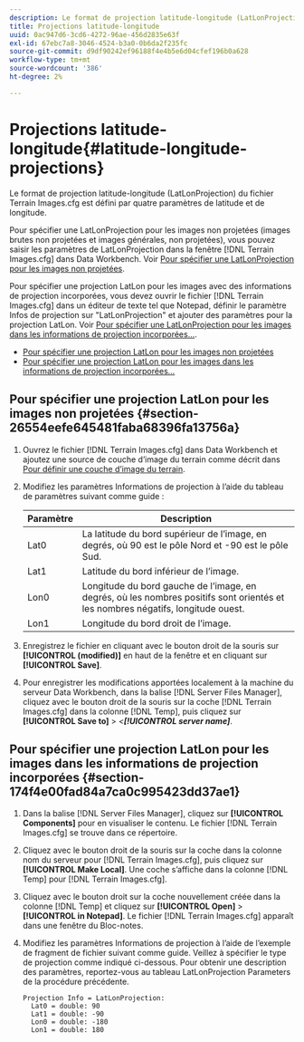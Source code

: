 ```yaml
---
description: Le format de projection latitude-longitude (LatLonProjection) du fichier Terrain Images.cfg est défini par quatre paramètres de latitude et de longitude.
title: Projections latitude-longitude
uuid: 0ac947d6-3cd6-4272-96ae-456d2835e63f
exl-id: 67ebc7a8-3046-4524-b3a0-0b6da2f235fc
source-git-commit: d9df90242ef96188f4e4b5e6d04cfef196b0a628
workflow-type: tm+mt
source-wordcount: '386'
ht-degree: 2%

---
```


# Projections latitude-longitude{#latitude-longitude-projections}

Le format de projection latitude-longitude (LatLonProjection) du fichier Terrain Images.cfg est défini par quatre paramètres de latitude et de longitude.

Pour spécifier une LatLonProjection pour les images non projetées (images brutes non projetées et images générales, non projetées), vous pouvez saisir les paramètres de LatLonProjection dans la fenêtre [!DNL Terrain Images.cfg] dans Data Workbench. Voir [Pour spécifier une LatLonProjection pour les images non projetées](../../../../../home/c-geo-oview/c-wk-img-lyrs/c-trn-img-lyrs/c-proj-info-trn-imgs/c-lat-long-proj.md#section-26554eefe645481faba68396fa13756a).

Pour spécifier une projection LatLon pour les images avec des informations de projection incorporées, vous devez ouvrir le fichier [!DNL Terrain Images.cfg] dans un éditeur de texte tel que Notepad, définir le paramètre Infos de projection sur &quot;LatLonProjection&quot; et ajouter des paramètres pour la projection LatLon. Voir [Pour spécifier une LatLonProjection pour les images dans les informations de projection incorporées...](../../../../../home/c-geo-oview/c-wk-img-lyrs/c-trn-img-lyrs/c-proj-info-trn-imgs/c-lat-long-proj.md#section-174f4e00fad84a7ca0c995423dd37ae1).

* [Pour spécifier une projection LatLon pour les images non projetées](../../../../../home/c-geo-oview/c-wk-img-lyrs/c-trn-img-lyrs/c-proj-info-trn-imgs/c-lat-long-proj.md#section-26554eefe645481faba68396fa13756a)
* [Pour spécifier une projection LatLon pour les images dans les informations de projection incorporées...](../../../../../home/c-geo-oview/c-wk-img-lyrs/c-trn-img-lyrs/c-proj-info-trn-imgs/c-lat-long-proj.md#section-174f4e00fad84a7ca0c995423dd37ae1)

## Pour spécifier une projection LatLon pour les images non projetées {#section-26554eefe645481faba68396fa13756a}

1. Ouvrez le fichier [!DNL Terrain Images.cfg] dans Data Workbench et ajoutez une source de couche d’image du terrain comme décrit dans [Pour définir une couche d’image du terrain](../../../../../home/c-geo-oview/c-wk-img-lyrs/c-trn-img-lyrs/c-trn-img-lyrs.md#concept-8a0a16013e824ac29f35a0349b5d8ccf).

1. Modifiez les paramètres Informations de projection à l’aide du tableau de paramètres suivant comme guide :

   | Paramètre | Description |
   |---|---|
   | Lat0 | La latitude du bord supérieur de l’image, en degrés, où 90 est le pôle Nord et -90 est le pôle Sud. |
   | Lat1 | Latitude du bord inférieur de l’image. |
   | Lon0 | Longitude du bord gauche de l’image, en degrés, où les nombres positifs sont orientés et les nombres négatifs, longitude ouest. |
   | Lon1 | Longitude du bord droit de l’image. |

1. Enregistrez le fichier en cliquant avec le bouton droit de la souris sur **[!UICONTROL (modified)]** en haut de la fenêtre et en cliquant sur **[!UICONTROL Save]**.

1. Pour enregistrer les modifications apportées localement à la machine du serveur Data Workbench, dans la balise [!DNL Server Files Manager], cliquez avec le bouton droit de la souris sur la coche [!DNL Terrain Images.cfg] dans la colonne [!DNL Temp], puis cliquez sur **[!UICONTROL Save to]** > *&lt;**[!UICONTROL server name]***.

## Pour spécifier une projection LatLon pour les images dans les informations de projection incorporées {#section-174f4e00fad84a7ca0c995423dd37ae1}

1. Dans la balise [!DNL Server Files Manager], cliquez sur **[!UICONTROL Components]** pour en visualiser le contenu. Le fichier [!DNL Terrain Images.cfg] se trouve dans ce répertoire.

1. Cliquez avec le bouton droit de la souris sur la coche dans la colonne nom du serveur pour [!DNL Terrain Images.cfg], puis cliquez sur **[!UICONTROL Make Local]**. Une coche s’affiche dans la colonne [!DNL Temp] pour [!DNL Terrain Images.cfg].

1. Cliquez avec le bouton droit sur la coche nouvellement créée dans la colonne [!DNL Temp] et cliquez sur **[!UICONTROL Open]** > **[!UICONTROL in Notepad]**. Le fichier [!DNL Terrain Images.cfg] apparaît dans une fenêtre du Bloc-notes.

1. Modifiez les paramètres Informations de projection à l’aide de l’exemple de fragment de fichier suivant comme guide. Veillez à spécifier le type de projection comme indiqué ci-dessous. Pour obtenir une description des paramètres, reportez-vous au tableau LatLonProjection Parameters de la procédure précédente.

   ```
   Projection Info = LatLonProjection: 
     Lat0 = double: 90
     Lat1 = double: -90
     Lon0 = double: -180
     Lon1 = double: 180
   ```
